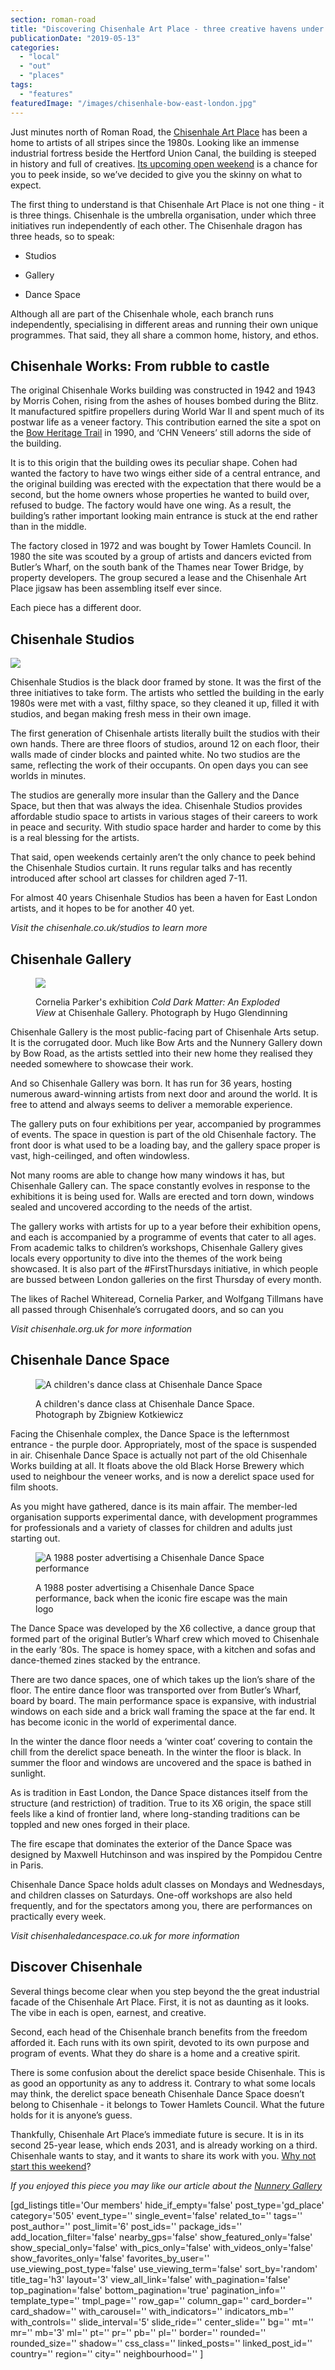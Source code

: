 ```yaml
---
section: roman-road
title: "Discovering Chisenhale Art Place - three creative havens under one roof"
publicationDate: "2019-05-13"
categories: 
  - "local"
  - "out"
  - "places"
tags: 
  - "features"
featuredImage: "/images/chisenhale-bow-east-london.jpg"
---
```


Just minutes north of Roman Road, the [Chisenhale Art Place](https://chisenhale.co.uk/) has been a home to artists of all stripes since the 1980s. Looking like an immense industrial fortress beside the Hertford Union Canal, the building is steeped in history and full of creatives. [Its upcoming open weekend](https://romanroadlondon.com/event/chisenhale-art-place-open-weekend/) is a chance for you to peek inside, so we’ve decided to give you the skinny on what to expect.

The first thing to understand is that Chisenhale Art Place is not one thing - it is three things. Chisenhale is the umbrella organisation, under which three initiatives run independently of each other. The Chisenhale dragon has three heads, so to speak:

- Studios

- Gallery

- Dance Space

Although all are part of the Chisenhale whole, each branch runs independently, specialising in different areas and running their own unique programmes. That said, they all share a common home, history, and ethos.

## Chisenhale Works: From rubble to castle

The original Chisenhale Works building was constructed in 1942 and 1943 by Morris Cohen, rising from the ashes of houses bombed during the Blitz. It manufactured spitfire propellers during World War II and spent much of its postwar life as a veneer factory. This contribution earned the site a spot on the [Bow Heritage Trail](https://romanroadlondon.com/on-the-trail-of-the-bow-heritage-trail/) in 1990, and ‘CHN Veneers’ still adorns the side of the building.

It is to this origin that the building owes its peculiar shape. Cohen had wanted the factory to have two wings either side of a central entrance, and the original building was erected with the expectation that there would be a second, but the home owners whose properties he wanted to build over, refused to budge. The factory would have one wing. As a result, the building’s rather important looking main entrance is stuck at the end rather than in the middle.

The factory closed in 1972 and was bought by Tower Hamlets Council. In 1980 the site was scouted by a group of artists and dancers evicted from Butler’s Wharf, on the south bank of the Thames near Tower Bridge, by property developers. The group secured a lease and the Chisenhale Art Place jigsaw has been assembling itself ever since.

Each piece has a different door.    

## Chisenhale Studios

![](/images/chisenhale-studios-bow-1024x683.jpg)

Chisenhale Studios is the black door framed by stone. It was the first of the three initiatives to take form. The artists who settled the building in the early 1980s were met with a vast, filthy space, so they cleaned it up, filled it with studios, and began making fresh mess in their own image.

The first generation of Chisenhale artists literally built the studios with their own hands. There are three floors of studios, around 12 on each floor, their walls made of cinder blocks and painted white. No two studios are the same, reflecting the work of their occupants. On open days you can see worlds in minutes.

The studios are generally more insular than the Gallery and the Dance Space, but then that was always the idea. Chisenhale Studios provides affordable studio space to artists in various stages of their careers to work in peace and security. With studio space harder and harder to come by this is a real blessing for the artists.

That said, open weekends certainly aren’t the only chance to peek behind the Chisenhale Studios curtain. It runs regular talks and has recently introduced after school art classes for children aged 7-11.

For almost 40 years Chisenhale Studios has been a haven for East London artists, and it hopes to be for another 40 yet.

_Visit the chisenhale.co.uk/studios_ _to learn more_  

## Chisenhale Gallery

<figure>

![](/images/chisenhale-gallery-bow-east-london-1024x683.jpg)

<figcaption>

Cornelia Parker's exhibition _Cold Dark Matter: An Exploded View_ at Chisenhale Gallery. Photograph by Hugo Glendinning

</figcaption>

</figure>

Chisenhale Gallery is the most public-facing part of Chisenhale Arts setup. It is the corrugated door. Much like Bow Arts and the Nunnery Gallery down by Bow Road, as the artists settled into their new home they realised they needed somewhere to showcase their work.

And so Chisenhale Gallery was born. It has run for 36 years, hosting numerous award-winning artists from next door and around the world. It is free to attend and always seems to deliver a memorable experience.

The gallery puts on four exhibitions per year, accompanied by programmes of events. The space in question is part of the old Chisenhale factory. The front door is what used to be a loading bay, and the gallery space proper is vast, high-ceilinged, and often windowless.

Not many rooms are able to change how many windows it has, but Chisenhale Gallery can. The space constantly evolves in response to the exhibitions it is being used for. Walls are erected and torn down, windows sealed and uncovered according to the needs of the artist.

The gallery works with artists for up to a year before their exhibition opens, and each is accompanied by a programme of events that cater to all ages. From academic talks to children’s workshops, Chisenhale Gallery gives locals every opportunity to dive into the themes of the work being showcased. It is also part of the #FirstThursdays initiative, in which people are bussed between London galleries on the first Thursday of every month.

The likes of Rachel Whiteread, Cornelia Parker, and Wolfgang Tillmans have all passed through Chisenhale’s corrugated doors, and so can you

_Visit chisenhale.org.uk for more information_  

## Chisenhale Dance Space

<figure>

![A children's dance class at Chisenhale Dance Space](/images/chisenhale-dance-space-class-bow-east-london-1024x683.jpg)

<figcaption>

A children's dance class at Chisenhale Dance Space. Photograph by Zbigniew Kotkiewicz

</figcaption>

</figure>

Facing the Chisenhale complex, the Dance Space is the lefternmost entrance - the purple door. Appropriately, most of the space is suspended in air. Chisenhale Dance Space is actually not part of the old Chisenhale Works building at all. It floats above the old Black Horse Brewery which used to neighbour the veneer works, and is now a derelict space used for film shoots.

As you might have gathered, dance is its main affair. The member-led organisation supports experimental dance, with development programmes for professionals and a variety of classes for children and adults just starting out.

<figure>

![A 1988 poster advertising a Chisenhale Dance Space performance](/images/chisenhale-dance-space-poster-1024x1448.jpg)

<figcaption>

A 1988 poster advertising a Chisenhale Dance Space performance, back when the iconic fire escape was the main logo

</figcaption>

</figure>

The Dance Space was developed by the X6 collective, a dance group that formed part of the original Butler’s Wharf crew which moved to Chisenhale in the early ‘80s. The space is homey space, with a kitchen and sofas and dance-themed zines stacked by the entrance.

There are two dance spaces, one of which takes up the lion’s share of the floor. The entire dance floor was transported over from Butler’s Wharf, board by board. The main performance space is expansive, with industrial windows on each side and a brick wall framing the space at the far end. It has become iconic in the world of experimental dance.

In the winter the dance floor needs a ‘winter coat’ covering to contain the chill from the derelict space beneath. In the winter the floor is black. In summer the floor and windows are uncovered and the space is bathed in sunlight.

As is tradition in East London, the Dance Space distances itself from the structure (and restriction) of tradition. True to its X6 origin, the space still feels like a kind of frontier land, where long-standing traditions can be toppled and new ones forged in their place.

The fire escape that dominates the exterior of the Dance Space was designed by Maxwell Hutchinson and was inspired by the Pompidou Centre in Paris.

Chisenhale Dance Space holds adult classes on Mondays and Wednesdays, and children classes on Saturdays. One-off workshops are also held frequently, and for the spectators among you, there are performances on practically every week.

_Visit chisenhaledancespace.co.uk for more information_

## Discover Chisenhale

Several things become clear when you step beyond the the great industrial facade of the Chisenhale Art Place. First, it is not as daunting as it looks. The vibe in each is open, earnest, and creative.

Second, each head of the Chisenhale branch benefits from the freedom afforded it. Each runs with its own spirit, devoted to its own purpose and program of events. What they do share is a home and a creative spirit.

There is some confusion about the derelict space beside Chisenhale. This is as good an opportunity as any to address it. Contrary to what some locals may think, the derelict space beneath Chisenhale Dance Space doesn’t belong to Chisenhale - it belongs to Tower Hamlets Council. What the future holds for it is anyone’s guess.

Thankfully, Chisenhale Art Place’s immediate future is secure. It is in its second 25-year lease, which ends 2031, and is already working on a third. Chisenhale wants to stay, and it wants to share its work with you. [Why not start this weekend](https://romanroadlondon.com/event/chisenhale-art-place-open-weekend/)?

_If you enjoyed this piece you may like our article about the [Nunnery Gallery](https://romanroadlondon.com/new-nunnery-cafe-opens/)_

\[gd\_listings title='Our members' hide\_if\_empty='false' post\_type='gd\_place' category='505' event\_type='' single\_event='false' related\_to='' tags='' post\_author='' post\_limit='6' post\_ids='' package\_ids='' add\_location\_filter='false' nearby\_gps='false' show\_featured\_only='false' show\_special\_only='false' with\_pics\_only='false' with\_videos\_only='false' show\_favorites\_only='false' favorites\_by\_user='' use\_viewing\_post\_type='false' use\_viewing\_term='false' sort\_by='random' title\_tag='h3' layout='3' view\_all\_link='false' with\_pagination='false' top\_pagination='false' bottom\_pagination='true' pagination\_info='' template\_type='' tmpl\_page='' row\_gap='' column\_gap='' card\_border='' card\_shadow='' with\_carousel='' with\_indicators='' indicators\_mb='' with\_controls='' slide\_interval='5' slide\_ride='' center\_slide='' bg='' mt='' mr='' mb='3' ml='' pt='' pr='' pb='' pl='' border='' rounded='' rounded\_size='' shadow='' css\_class='' linked\_posts='' linked\_post\_id='' country='' region='' city='' neighbourhood='' \]
